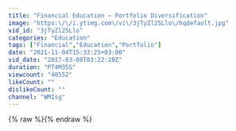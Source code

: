 ```yaml
---
title: "Financial Education – Portfolio Diversification"
image: "https:\/\/i.ytimg.com\/vi\/3jTyZl25Llo\/hqdefault.jpg"
vid_id: "3jTyZl25Llo"
categories: "Education"
tags: ["Financial","Education","Portfolio"]
date: "2021-11-04T15:33:25+03:00"
vid_date: "2017-03-08T03:22:20Z"
duration: "PT4M35S"
viewcount: "40552"
likeCount: ""
dislikeCount: ""
channel: "WMIsg"
---
```

{% raw %}{% endraw %}

